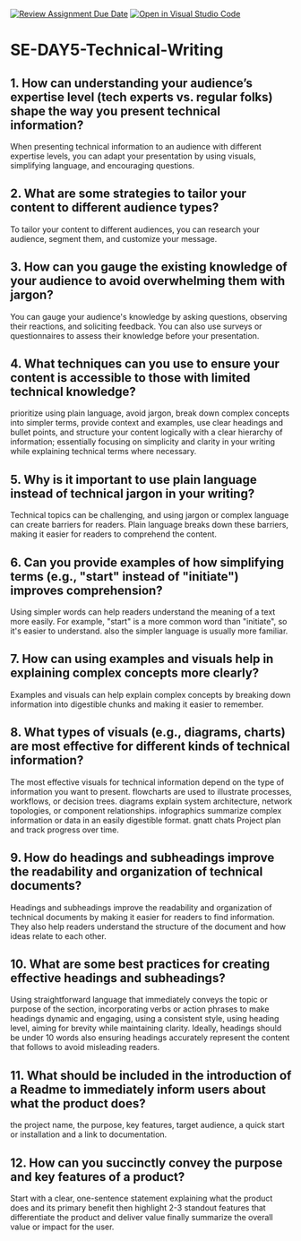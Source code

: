 [![Review Assignment Due Date](https://classroom.github.com/assets/deadline-readme-button-22041afd0340ce965d47ae6ef1cefeee28c7c493a6346c4f15d667ab976d596c.svg)](https://classroom.github.com/a/zsAR-pyY)
[![Open in Visual Studio Code](https://classroom.github.com/assets/open-in-vscode-2e0aaae1b6195c2367325f4f02e2d04e9abb55f0b24a779b69b11b9e10269abc.svg)](https://classroom.github.com/online_ide?assignment_repo_id=18597902&assignment_repo_type=AssignmentRepo)
# SE-DAY5-Technical-Writing
## 1. How can understanding your audience’s expertise level (tech experts vs. regular folks) shape the way you present technical information?
When presenting technical information to an audience with different expertise levels, you can adapt your presentation by using visuals, simplifying language, and encouraging questions.

## 2. What are some strategies to tailor your content to different audience types?
To tailor your content to different audiences, you can research your audience, segment them, and customize your message. 

## 3. How can you gauge the existing knowledge of your audience to avoid overwhelming them with jargon?
You can gauge your audience's knowledge by asking questions, observing their reactions, and soliciting feedback. You can also use surveys or questionnaires to assess their knowledge before your presentation.

## 4. What techniques can you use to ensure your content is accessible to those with limited technical knowledge?
prioritize using plain language, avoid jargon, break down complex concepts into simpler terms, provide context and examples, use clear headings and bullet points, and structure your content logically with a clear hierarchy of information; essentially focusing on simplicity and clarity in your writing while explaining technical terms where necessary.

## 5. Why is it important to use plain language instead of technical jargon in your writing?
Technical topics can be challenging, and using jargon or complex language can create barriers for readers. Plain language breaks down these barriers, making it easier for readers to comprehend the content.

## 6. Can you provide examples of how simplifying terms (e.g., "start" instead of "initiate") improves comprehension?
Using simpler words can help readers understand the meaning of a text more easily. For example, "start" is a more common word than "initiate", so it's easier to understand. also the simpler language is usually more familiar.

## 7. How can using examples and visuals help in explaining complex concepts more clearly?
Examples and visuals can help explain complex concepts by breaking down information into digestible chunks and making it easier to remember.

## 8. What types of visuals (e.g., diagrams, charts) are most effective for different kinds of technical information?
The most effective visuals for technical information depend on the type of information you want to present. flowcharts are used to illustrate processes, workflows, or decision trees. diagrams explain system architecture, network topologies, or component relationships. infographics summarize complex information or data in an easily digestible format. gnatt chats Project plan and track progress over time.

## 9. How do headings and subheadings improve the readability and organization of technical documents?
Headings and subheadings improve the readability and organization of technical documents by making it easier for readers to find information. They also help readers understand the structure of the document and how ideas relate to each other. 

## 10. What are some best practices for creating effective headings and subheadings?
Using straightforward language that immediately conveys the topic or purpose of the section, incorporating verbs or action phrases to make headings dynamic and engaging, using  a consistent style, using heading level, aiming for brevity while maintaining clarity. Ideally, headings should be under 10 words also ensuring headings accurately represent the content that follows to avoid misleading readers.

## 11. What should be included in the introduction of a Readme to immediately inform users about what the product does?
the project name, the purpose, key features, target audience, a quick start or installation and a link to documentation.

## 12. How can you succinctly convey the purpose and key features of a product?
Start with a clear, one-sentence statement explaining what the product does and its primary benefit then highlight 2-3 standout features that differentiate the product and deliver value finally summarize the overall value or impact for the user.
